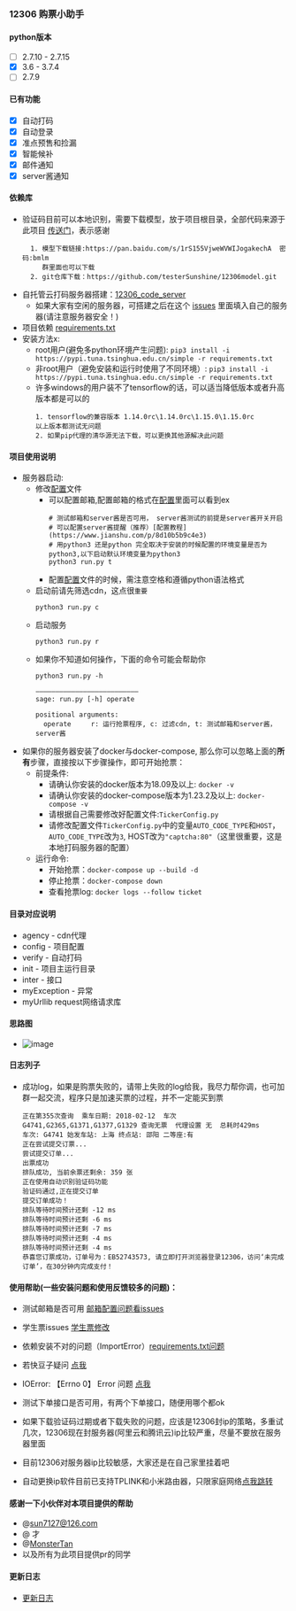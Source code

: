 ### 12306 购票小助手
#### python版本
  - [ ] 2.7.10 - 2.7.15
  - [x] 3.6 - 3.7.4
  - [ ] 2.7.9

#### 已有功能
  - [x] 自动打码
  - [x] 自动登录
  - [x] 准点预售和捡漏
  - [x] 智能候补
  - [x] 邮件通知
  - [x] server酱通知

#### 依赖库
  - 验证码目前可以本地识别，需要下载模型，放于项目根目录，全部代码来源于此项目 [传送门](https://github.com/zhaipro/easy12306)，表示感谢
    ```
      1. 模型下载链接:https://pan.baidu.com/s/1rS155VjweWVWIJogakechA  密码:bmlm
         群里面也可以下载
      2. git仓库下载：https://github.com/testerSunshine/12306model.git
    ```
  - 自托管云打码服务器搭建：[12306_code_server](https://github.com/YinAoXiong/12306_code_server)
    - 如果大家有空闲的服务器，可搭建之后在这个 [issues](https://github.com/testerSunshine/12306/issues/446) 里面填入自己的服务器(请注意服务器安全！)
  - 项目依赖 [requirements.txt](requirements.txt)
  - 安装方法x:
      - root用户(避免多python环境产生问题): `pip3 install -i https://pypi.tuna.tsinghua.edu.cn/simple -r requirements.txt`
      - 非root用户（避免安装和运行时使用了不同环境）: `pip3 install -i https://pypi.tuna.tsinghua.edu.cn/simple -r requirements.txt`
      - 许多windows的用户装不了tensorflow的话，可以适当降低版本或者升高版本都是可以的
        ```
        1. tensorflow的兼容版本 1.14.0rc\1.14.0rc\1.15.0\1.15.0rc
        以上版本都测试无问题
        2. 如果pip代理的清华源无法下载，可以更换其他源解决此问题
        ```

#### 项目使用说明

  - 服务器启动:
      - 修改[配置](TickerConfig.py)文件
        - 可以配置邮箱,配置邮箱的格式在[配置](TickerConfig.py)里面可以看到ex
            ```
            # 测试邮箱和server酱是否可用， server酱测试的前提是server酱开关开启
            # 可以配置server酱提醒（推荐）[配置教程](https://www.jianshu.com/p/8d10b5b9c4e3)
            # 用python3 还是python 完全取决于安装的时候配置的环境变量是否为python3,以下启动默认环境变量为python3
            python3 run.py t
            ```
        - 配置[配置](TickerConfig.py)文件的时候，需注意空格和遵循python语法格式
      - 启动前请先筛选cdn，这点很`重要`
        ```
        python3 run.py c
        ```
      - 启动服务
        ```
        python3 run.py r
        ```
      - 如果你不知道如何操作，下面的命令可能会帮助你
        ```
        python3 run.py -h

        ——————————————————————————
        sage: run.py [-h] operate

        positional arguments:
          operate     r: 运行抢票程序, c: 过滤cdn, t: 测试邮箱和server酱，server酱
        ```
  - 如果你的服务器安装了docker与docker-compose, 那么你可以忽略上面的**所有**步骤，直接按以下步骤操作，即可开始抢票：
      - 前提条件:
          - 请确认你安装的docker版本为18.09及以上: `docker -v`
          - 请确认你安装的docker-compose版本为1.23.2及以上: `docker-compose -v`
          - 请根据自己需要修改好配置文件:`TickerConfig.py`
          - 请修改配置文件`TickerConfig.py`中的变量`AUTO_CODE_TYPE`和`HOST`，`AUTO_CODE_TYPE`改为`3`, HOST改为`"captcha:80"`（这里很重要，这是本地打码服务器的配置）
      - 运行命令:
          - 开始抢票：`docker-compose up --build -d`
          - 停止抢票：`docker-compose down`
          - 查看抢票log: `docker logs --follow ticket`

#### 目录对应说明
  - agency - cdn代理
  - config - 项目配置
  - verify - 自动打码
  - init - 项目主运行目录
  - inter - 接口
  - myException - 异常
  - myUrllib  request网络请求库

#### 思路图
- ![image](uml/uml.png)

#### 日志列子
   - 成功log，如果是购票失败的，请带上失败的log给我，我尽力帮你调，也可加群一起交流，程序只是加速买票的过程，并不一定能买到票
        ```
        正在第355次查询  乘车日期: 2018-02-12  车次G4741,G2365,G1371,G1377,G1329 查询无票  代理设置 无  总耗时429ms
        车次: G4741 始发车站: 上海 终点站: 邵阳 二等座:有
        正在尝试提交订票...
        尝试提交订单...
        出票成功
        排队成功, 当前余票还剩余: 359 张
        正在使用自动识别验证码功能
        验证码通过,正在提交订单
        提交订单成功！
        排队等待时间预计还剩 -12 ms
        排队等待时间预计还剩 -6 ms
        排队等待时间预计还剩 -7 ms
        排队等待时间预计还剩 -4 ms
        排队等待时间预计还剩 -4 ms
        恭喜您订票成功，订单号为：EB52743573, 请立即打开浏览器登录12306，访问‘未完成订单’，在30分钟内完成支付！
        ```
#### 使用帮助(一些安装问题和使用反馈较多的问题)：
   - 测试邮箱是否可用 [邮箱配置问题看issues](https://github.com/testerSunshine/12306/issues/107)
   - 学生票issues [学生票修改](https://github.com/testerSunshine/12306/issues/47)
   - 依赖安装不对的问题（ImportError）[requirements.txt问题](https://github.com/testerSunshine/12306/issues/91)
   - 若快豆子疑问 [点我](https://github.com/testerSunshine/12306/issues/67)
   - IOError: 【Errno 0】 Error 问题 [点我](https://github.com/testerSunshine/12306/issues/159)
    
   - 测试下单接口是否可用，有两个下单接口，随便用哪个都ok
   - 如果下载验证码过期或者下载失败的问题，应该是12306封ip的策略，多重试几次，12306现在封服务器(阿里云和腾讯云)ip比较严重，尽量不要放在服务器里面
   - 目前12306对服务器ip比较敏感，大家还是在自己家里挂着吧
   - 自动更换ip软件目前已支持TPLINK和小米路由器，只限家庭网络[点我跳转](https://github.com/testerSunshine/AutoRouterIP)


#### 感谢一下小伙伴对本项目提供的帮助
   - @sun7127@126.com
   - @ 才
   - @[MonsterTan](https://github.com/MonsterTan)
   - 以及所有为此项目提供pr的同学
#### 更新日志
   - [更新日志](Update.md)
